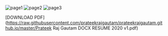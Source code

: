![page1](https://raw.githubusercontent.com/prateekrajgautam/prateekrajgautam.github.io/master/1.png)
![page2](https://raw.githubusercontent.com/prateekrajgautam/prateekrajgautam.github.io/master/2.png)
![page3](https://raw.githubusercontent.com/prateekrajgautam/prateekrajgautam.github.io/master/3.png)



[DOWNLOAD PDF](https://raw.githubusercontent.com/prateekrajgautam/prateekrajgautam.github.io/master/Prateek Raj Gautam DOCX RESUME 2020 v1.pdf)